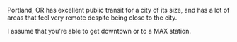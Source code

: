 Portland, OR has excellent public transit for a city of its size, and has a lot of areas that feel very remote despite being close to the city.

I assume that you're able to get downtown or to a MAX station.
